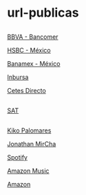 # url-publicas
##
[BBVA - Bancomer](https://www.bbva.mx/)

[HSBC - México](https://www.hsbc.com.mx/)

[Banamex - México](https://www.banamex.com/)

[Inbursa](https://www.inbursa.com/Portal/?id_category=1)

[Cetes Directo](https://www.cetesdirecto.com/sites/portal/inicio)

##

[SAT](https://www.sat.gob.mx/home)

##

[Kiko Palomares](https://kikopalomares.com/)

[Jonathan MirCha](https://jonmircha.com/)

[Spotify](https://open.spotify.com/intl-es)

[Amazon Music](https://music.amazon.com.mx/)

[Amazon](https://www.amazon.com.mx/)
